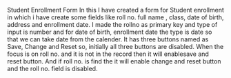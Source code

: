 Student Enrollment Form
In this I have created a form for Student enrollment in which i have create some fields like roll no. full name , class, date of birth, address and enrollment date.
I made the rollno as primary key and type of input is number and for date of birth, enrollment date the type is date so that we can take date from the calender.
It has three buttons named as Save, Change and Reset so, initially all three buttons are disabled. When the focus is on roll no. and it is not in the record then it will enablesave and reset button. And if roll no. is find the it will enable change and reset button and the roll no. field is disabled.

